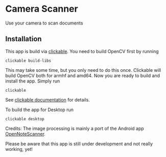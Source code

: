 # Camera Scanner

Use your camera to scan documents

## Installation
This app is build via [clickable](https://github.com/bhdouglass/clickable). You need to build OpenCV first by running 

    clickable build-libs

This may take some time, but you only need to do this once. Clickable will build OpenCV both for armhf and amd64. Now you are ready to build and install the app. Simply run

    clickable

See [clickable documentation](http://clickable.bhdouglass.com/) for details.

To build the app for Desktop run

    clickable desktop

Credits: The image processing is mainly a port of the Android app [OpenNoteScanner](https://github.com/ctodobom/OpenNoteScanner).

Please be aware that this app is still under development and not really working, yet!
